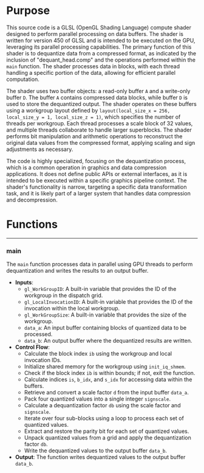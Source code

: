 # Purpose
This source code is a GLSL (OpenGL Shading Language) compute shader designed to perform parallel processing on data buffers. The shader is written for version 450 of GLSL and is intended to be executed on the GPU, leveraging its parallel processing capabilities. The primary function of this shader is to dequantize data from a compressed format, as indicated by the inclusion of "dequant_head.comp" and the operations performed within the `main` function. The shader processes data in blocks, with each thread handling a specific portion of the data, allowing for efficient parallel computation.

The shader uses two buffer objects: a read-only buffer `A` and a write-only buffer `D`. The buffer `A` contains compressed data blocks, while buffer `D` is used to store the dequantized output. The shader operates on these buffers using a workgroup layout defined by `layout(local_size_x = 256, local_size_y = 1, local_size_z = 1)`, which specifies the number of threads per workgroup. Each thread processes a scale block of 32 values, and multiple threads collaborate to handle larger superblocks. The shader performs bit manipulation and arithmetic operations to reconstruct the original data values from the compressed format, applying scaling and sign adjustments as necessary.

The code is highly specialized, focusing on the dequantization process, which is a common operation in graphics and data compression applications. It does not define public APIs or external interfaces, as it is intended to be executed within a specific graphics pipeline context. The shader's functionality is narrow, targeting a specific data transformation task, and it is likely part of a larger system that handles data compression and decompression.
# Functions

---
### main
The `main` function processes data in parallel using GPU threads to perform dequantization and writes the results to an output buffer.
- **Inputs**:
    - `gl_WorkGroupID`: A built-in variable that provides the ID of the workgroup in the dispatch grid.
    - `gl_LocalInvocationID`: A built-in variable that provides the ID of the invocation within the local workgroup.
    - `gl_WorkGroupSize`: A built-in variable that provides the size of the workgroup.
    - `data_a`: An input buffer containing blocks of quantized data to be processed.
    - `data_b`: An output buffer where the dequantized results are written.
- **Control Flow**:
    - Calculate the block index `ib` using the workgroup and local invocation IDs.
    - Initialize shared memory for the workgroup using `init_iq_shmem`.
    - Check if the block index `ib` is within bounds; if not, exit the function.
    - Calculate indices `is`, `b_idx`, and `s_idx` for accessing data within the buffers.
    - Retrieve and convert a scale factor `d` from the input buffer `data_a`.
    - Pack four quantized values into a single integer `signscale`.
    - Calculate a dequantization factor `db` using the scale factor and `signscale`.
    - Iterate over four sub-blocks using a loop to process each set of quantized values.
    - Extract and restore the parity bit for each set of quantized values.
    - Unpack quantized values from a grid and apply the dequantization factor `db`.
    - Write the dequantized values to the output buffer `data_b`.
- **Output**: The function writes dequantized values to the output buffer `data_b`.



